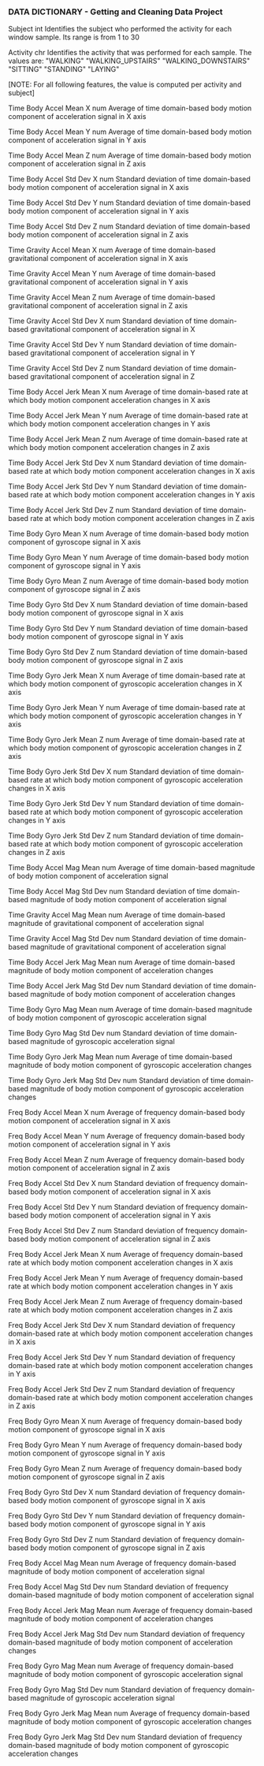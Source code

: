 ### DATA DICTIONARY - Getting and Cleaning Data Project

Subject 	int
	Identifies the subject who performed the activity for each window sample. Its range is from 1 to 30
	
Activity 	chr
	Identifies the activity that was performed for each sample.  The values are:
	"WALKING"
    "WALKING_UPSTAIRS"
	"WALKING_DOWNSTAIRS"
	"SITTING"
	"STANDING"
	"LAYING"
	
[NOTE:  For all following features, the value is computed per activity and subject]

Time Body Accel Mean X 		num
	Average of time domain-based body motion component of acceleration signal in X axis
	
Time Body Accel Mean Y 		num
	Average of time domain-based body motion component of acceleration signal in Y axis
	
Time Body Accel Mean Z 		num
	Average of time domain-based body motion component of acceleration signal in Z axis
	
Time Body Accel Std Dev X 		num
	Standard deviation of time domain-based body motion component of acceleration signal in X axis
	
Time Body Accel Std Dev Y 		num
	Standard deviation of time domain-based body motion component of acceleration signal in Y axis
	
Time Body Accel Std Dev Z 		num
	Standard deviation of time domain-based body motion component of acceleration signal in Z axis
	
Time Gravity Accel Mean X 		num
	Average of time domain-based gravitational component of acceleration signal in X axis
	
Time Gravity Accel Mean Y 		num
	Average of time domain-based gravitational component of acceleration signal in Y axis
	
Time Gravity Accel Mean Z 		num
	Average of time domain-based gravitational component of acceleration signal in Z axis
	
Time Gravity Accel Std Dev X 		num
	Standard deviation of time domain-based gravitational component of acceleration signal in X
	
Time Gravity Accel Std Dev Y 		num
	Standard deviation of time domain-based gravitational component of acceleration signal in Y
	
Time Gravity Accel Std Dev Z	 	num
	Standard deviation of time domain-based gravitational component of acceleration signal in Z
	
Time Body Accel Jerk Mean X 		num
	 Average of time domain-based rate at which body motion component acceleration changes in X axis
	 
Time Body Accel Jerk Mean Y	 		num
	 Average of time domain-based rate at which body motion component acceleration changes in Y axis
	
Time Body Accel Jerk Mean Z 		num
	 Average of time domain-based rate at which body motion component acceleration changes in Z axis
	
Time Body Accel Jerk Std Dev X 		num
	 Standard deviation of time domain-based rate at which body motion component acceleration changes in X axis
	
Time Body Accel Jerk Std Dev Y 		num
	 Standard deviation of time domain-based rate at which body motion component acceleration changes in Y axis
	
Time Body Accel Jerk Std Dev Z 		num
	 Standard deviation of time domain-based rate at which body motion component acceleration changes in Z axis
	
Time Body Gyro Mean X 		num
	Average of time domain-based body motion component of gyroscope signal in X axis
	
Time Body Gyro Mean Y 		num
	Average of time domain-based body motion component of gyroscope signal in Y axis
	
Time Body Gyro Mean Z 		num
	Average of time domain-based body motion component of gyroscope signal in Z axis
	
Time Body Gyro Std Dev X 		num
	Standard deviation of time domain-based body motion component of gyroscope signal in X axis

Time Body Gyro Std Dev Y 		num
	Standard deviation of time domain-based body motion component of gyroscope signal in Y axis

Time Body Gyro Std Dev Z 		num
	Standard deviation of time domain-based body motion component of gyroscope signal in Z axis

Time Body Gyro Jerk Mean X 		num
	Average of time domain-based rate at which body motion component of gyroscopic acceleration changes in X axis
	
Time Body Gyro Jerk Mean Y 		num
	Average of time domain-based rate at which body motion component of gyroscopic acceleration changes in Y axis

Time Body Gyro Jerk Mean Z 		num
	Average of time domain-based rate at which body motion component of gyroscopic acceleration changes in Z axis

Time Body Gyro Jerk Std Dev X 		num
	Standard deviation of time domain-based rate at which body motion component of gyroscopic acceleration changes in X axis

Time Body Gyro Jerk Std Dev Y 		num
	Standard deviation of time domain-based rate at which body motion component of gyroscopic acceleration changes in Y axis
	
Time Body Gyro Jerk Std Dev Z 		num
	Standard deviation of time domain-based rate at which body motion component of gyroscopic acceleration changes in Z axis

Time Body Accel Mag Mean 		num
	Average of time domain-based magnitude of body motion component of acceleration signal

Time Body Accel Mag Std Dev 		num
	Standard deviation of time domain-based magnitude of body motion component of acceleration signal
	
Time Gravity Accel Mag Mean 		num
	Average of time domain-based magnitude of gravitational component of acceleration signal

Time Gravity Accel Mag Std Dev 		num
	Standard deviation of time domain-based magnitude of gravitational component of acceleration signal

Time Body Accel Jerk Mag Mean 		num
	Average of time domain-based magnitude of body motion component of acceleration changes

Time Body Accel Jerk Mag Std Dev 		num
	Standard deviation of time domain-based magnitude of body motion component of acceleration changes
	
Time Body Gyro Mag Mean 		num
	Average of time domain-based magnitude of body motion component of gyroscopic acceleration signal

Time Body Gyro Mag Std Dev 		num
	Standard deviation of time domain-based magnitude of gyroscopic acceleration signal

Time Body Gyro Jerk Mag Mean 		num
	Average of time domain-based magnitude of body motion component of gyroscopic acceleration changes
	
Time Body Gyro Jerk Mag Std Dev 	num
	Standard deviation of time domain-based magnitude of body motion component of gyroscopic acceleration changes
	
Freq Body Accel Mean X 		num
	Average of frequency domain-based body motion component of acceleration signal in X axis
	
Freq Body Accel Mean Y 		num
	Average of frequency domain-based body motion component of acceleration signal in Y axis
	
Freq Body Accel Mean Z 		num
	Average of frequency domain-based body motion component of acceleration signal in Z axis
	
Freq Body Accel Std Dev X 		num
	Standard deviation of frequency domain-based body motion component of acceleration signal in X axis
	
Freq Body Accel Std Dev Y 		num
	Standard deviation of frequency domain-based body motion component of acceleration signal in Y axis
	
Freq Body Accel Std Dev Z 		num
	Standard deviation of frequency domain-based body motion component of acceleration signal in Z axis
	
Freq Body Accel Jerk Mean X 	num
	Average of frequency domain-based rate at which body motion component acceleration changes in X axis
	
Freq Body Accel Jerk Mean Y 	num
	Average of frequency domain-based rate at which body motion component acceleration changes in Y axis
	
Freq Body Accel Jerk Mean Z 	num
	Average of frequency domain-based rate at which body motion component acceleration changes in Z axis
	
Freq Body Accel Jerk Std Dev X 		num
	Standard deviation of frequency domain-based rate at which body motion component acceleration changes in X axis
	
Freq Body Accel Jerk Std Dev Y 		num
	Standard deviation of frequency domain-based rate at which body motion component acceleration changes in Y axis
	
Freq Body Accel Jerk Std Dev Z 		num
	Standard deviation of frequency domain-based rate at which body motion component acceleration changes in Z axis
	
Freq Body Gyro Mean X 		num
	Average of frequency domain-based body motion component of gyroscope signal in X axis
	
Freq Body Gyro Mean Y 		num
	Average of frequency domain-based body motion component of gyroscope signal in Y axis
	
Freq Body Gyro Mean Z 		num
	Average of frequency domain-based body motion component of gyroscope signal in Z axis
	
Freq Body Gyro Std Dev X 		num
	Standard deviation of frequency domain-based body motion component of gyroscope signal in X axis
	
Freq Body Gyro Std Dev Y 		num
	Standard deviation of frequency domain-based body motion component of gyroscope signal in Y axis
	
Freq Body Gyro Std Dev Z 		num
	Standard deviation of frequency domain-based body motion component of gyroscope signal in Z axis
	
Freq Body Accel Mag Mean 		num
	Average of frequency domain-based magnitude of body motion component of acceleration signal
	
Freq Body Accel Mag Std Dev 		num
	Standard deviation of frequency domain-based magnitude of body motion component of acceleration signal
	
Freq Body Accel Jerk Mag Mean 		num
	Average of frequency domain-based magnitude of body motion component of acceleration changes
	
Freq Body Accel Jerk Mag Std Dev 		num
	Standard deviation of frequency domain-based magnitude of body motion component of acceleration changes
	
Freq Body Gyro Mag Mean 	num
	Average of frequency domain-based magnitude of body motion component of gyroscopic acceleration signal
	
Freq Body Gyro Mag Std Dev 		num
	Standard deviation of frequency domain-based magnitude of gyroscopic acceleration signal
	
Freq Body Gyro Jerk Mag Mean 		num
	Average of frequency domain-based magnitude of body motion component of gyroscopic acceleration changes
	
Freq Body Gyro Jerk Mag Std Dev		num
	Standard deviation of frequency domain-based magnitude of body motion component of gyroscopic acceleration changes	
